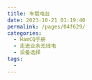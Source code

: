 ```yaml
---
title: 车载电台
date: 2023-10-21 01:19:40
permalink: /pages/04f629/
categories:
  - HamCQ手册
  - 走进业余无线电
  - 设备选择
tags:
  - 
---
```

